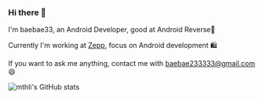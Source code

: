 ### Hi there 👋

I'm baebae33, an Android Developer, good at Android Reverse🤖️

Currently I'm working at [Zepp](https://www.zepp.com/), focus on Android development 🛍️

If you want to ask me anything, contact me with baebae233333@gmail.com 😄

![mthli's GitHub stats](https://github-readme-stats.vercel.app/api?username=BaeBae33&count_private=true&hide_title=true&show_icons=true)